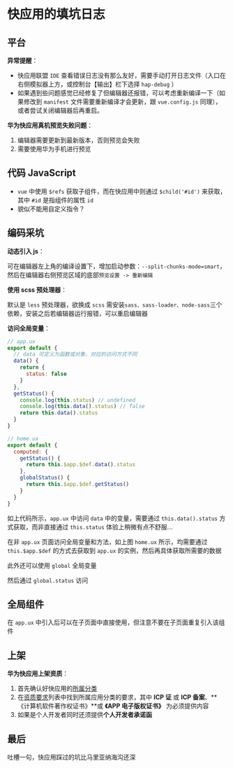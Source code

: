 # 快应用的填坑日志

## 平台

**异常提醒**：

- 快应用联盟 `IDE` 查看错误日志没有那么友好，需要手动打开日志文件（入口在右侧模拟器上方，或控制台【输出】栏下选择 `hap-debug` ）
- 如果遇到些问题感觉已经修复了但编辑器还报错，可以考虑重新编译一下（如果修改到 `manifest` 文件需要重新编译才会更新，跟 `vue.config.js` 同理），或者尝试关闭编辑器后再重启。

**华为快应用真机预览失败问题**：

1. 编辑器需要更新到最新版本，否则预览会失败
2. 需要使用华为手机进行预览

## 代码 JavaScript

<!-- - 父子传值，如果单英文单词如 `size="small"` ，子组件无法正常接收 -->
<!-- - 全局引入方法/变量，在 `app.ux` 中定义，通过 `this.$app.$def` 引用 -->

- `vue` 中使用 `$refs` 获取子组件，而在快应用中则通过 `$child('#id')` 来获取，其中 `#id` 是指组件的属性 `id`
- 貌似不能用自定义指令？

## 编码采坑

**动态引入 js**：

可在编辑器左上角的编译设置下，增加启动参数：`--split-chunks-mode=smart`，然后在编辑器右侧预览区域的底部`预览设置 -> 重新编辑`

**使用 scss 预处理器**：

默认是 `less` 预处理器，欲换成 `scss` 需安装`sass、sass-loader、node-sass`三个依赖，安装之后若编辑器运行报错，可以重启编辑器

**访问全局变量**：

```javascript
// app.ux
export default {
  // data 可定义为函数或对象，对应的访问方式不同
  data() {
    return {
      status: false
    }
  },
  getStatus() {
    console.log(this.status) // undefined
    console.log(this.data().status) // false
    return this.data().status
  }
}

// home.ux
export default {
  computed: {
    getStatus() {
      return this.$app.$def.data().status
    },
    globalStatus() {
      return this.$app.$def.getStatus()
    }
  }
}
```

如上代码所示，`app.ux` 中访问 `data` 中的变量，需要通过 `this.data().status` 方式获取，而非直接通过 `this.status` 体验上稍微有点不舒服...

在非 `app.ux` 页面访问全局变量和方法，如上图 `home.ux` 所示，均需要通过 `this.$app.$def` 的方式去获取到 `app.ux` 的实例，然后再具体获取所需要的数据

此外还可以使用 `global` 全局变量

然后通过 `global.status` 访问

## 全局组件

在 `app.ux` 中引入后可以在子页面中直接使用，但注意不要在子页面重复引入该组件

## 上架

**华为快应用上架资质**：

1. 首先确认好快应用的[所属分类](https://developer.huawei.com/consumer/cn/doc/50103)
2. 在[资质要求](https://developer.huawei.com/consumer/cn/doc/80301)列表中找到所属应用分类的要求，其中 **ICP 证** 或 **ICP 备案**、**《计算机软件著作权证书》**或 **《APP 电子版权证书》** 为必须提供内容
3. 如果是个人开发者同时还须提供**个人开发者承诺函**

## 最后

吐槽一句，快应用踩过的坑比马里亚纳海沟还深
